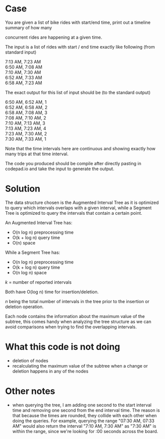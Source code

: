 # Case

You are given a list of bike rides with start/end time, print out a timeline summary of how many

concurrent rides are happening at a given time.

The input is a list of rides with start / end time exactly like following (from standard input)

7:13 AM, 7:23 AM <br/>
6:50 AM, 7:08 AM <br/>
7:10 AM, 7:30 AM <br/>
6:52 AM, 7:33 AM <br/>
6:58 AM, 7:23 AM <br/>

The exact output for this list of input should be (to the standard output)

6:50 AM, 6:52 AM, 1 <br/>
6:52 AM, 6:58 AM, 2 <br/>
6:58 AM, 7:08 AM, 3 <br/>
7:08 AM, 7:10 AM, 2 <br/>
7:10 AM, 7:13 AM, 3 <br/>
7:13 AM, 7:23 AM, 4 <br/>
7:23 AM, 7:30 AM, 2 <br/>
7:30 AM, 7:33 AM, 1 <br/>

Note that the time intervals here are continuous and showing exactly how many trips at that time interval.

The code you produced should be compile after directly pasting in codepad.io and take the input to generate the output.


# Solution

The data structure chosen is the Augmented Interval Tree as it is optimized to query which intervals overlaps with a given interval, while a Segment Tree is optimized to query the intervals that contain a certain point.

An Augmented Interval Tree has:

- O(n log n) preprocessing time
- O(k + log n) query time
- O(n) space



While a Segment Tree has:

- O(n log n) preprocessing time
- O(k + log n) query time
- O(n log n) space

_k_ = number of reported intervals

Both have O(log n) time for insertion/deletion.

_n_ being the total number of intervals in the tree prior to the insertion or deletion operation.


Each node contains the information about the maximum value of the subtree, this comes handy when analyzing the tree structure as we can avoid comparisons when trying to find the overlapping intervals.


# What this code is not doing

- deletion of nodes
- recalculating the maximum value of the subtree when a change or deletion happens in any of the nodes


# Other notes

- when querying the tree, I am adding one second to the start interval time and removing one second from the end interval time. The reason is that because the times are rounded, they collide with each other when doing the queries. For example, querying the range  "07:30 AM, 07:33 AM" would also return the interval "7:10 AM, 7:30 AM" as "7:30 AM" is within the range, since we're looking for :00 seconds across the board.

